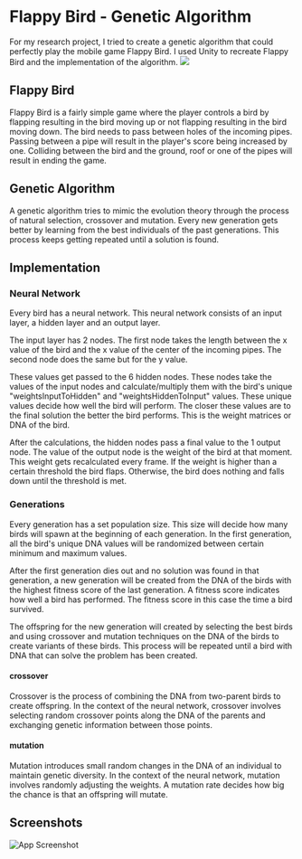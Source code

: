 
# Flappy Bird - Genetic Algorithm

For my research project, I tried to create a genetic algorithm that could perfectly play the mobile game Flappy Bird. I used Unity to recreate Flappy Bird and the implementation of the algorithm.
![](https://github.com/gpp-researchtopic-KnipTang/GIF.gif)
## Flappy Bird

Flappy Bird is a fairly simple game where the player controls a bird by flapping resulting in the bird moving up or not flapping resulting in the bird moving down. The bird needs to pass between holes of the incoming pipes. Passing between a pipe will result in the player's score being increased by one. Colliding between the bird and the ground, roof or one of the pipes will result in ending the game.
## Genetic Algorithm
A genetic algorithm tries to mimic the evolution theory through the process of natural selection, crossover and mutation. Every new generation gets better by learning from the best individuals of the past generations. This process keeps getting repeated until a solution is found. 
## Implementation

### Neural Network
Every bird has a neural network. This neural network consists of an input layer, a hidden layer and an output layer.

The input layer has 2 nodes. The first node takes the length between the x value of the bird and the x value of the center of the incoming pipes. The second node does the same but for the y value.

These values get passed to the 6 hidden nodes. These nodes take the values of the input nodes and calculate/multiply them with the bird's unique "weightsInputToHidden" and "weightsHiddenToInput" values. These unique values decide how well the bird will perform. The closer these values are to the final solution the better the bird performs. This is the weight matrices or DNA of the bird.

After the calculations, the hidden nodes pass a final value to the 1 output node. The value of the output node is the weight of the bird at that moment. This weight gets recalculated every frame. If the weight is higher than a certain threshold the bird flaps. Otherwise, the bird does nothing and falls down until the threshold is met.

### Generations
Every generation has a set population size. This size will decide how many birds will spawn at the beginning of each generation. In the first generation, all the bird's unique DNA values will be randomized between certain minimum and maximum values.

After the first generation dies out and no solution was found in that generation, a new generation will be created from the DNA of the birds with the highest fitness score of the last generation. A fitness score indicates how well a bird has performed. The fitness score in this case the time a bird survived.

The offspring for the new generation will created by selecting the best birds and using crossover and mutation techniques on the DNA of the birds to create variants of these birds. This process will be repeated until a bird with DNA that can solve the problem has been created.

#### crossover
Crossover is the process of combining the DNA from two-parent birds to create offspring. In the context of the neural network, crossover involves selecting random crossover points along the DNA of the parents and exchanging genetic information between those points.

#### mutation
Mutation introduces small random changes in the DNA of an individual to maintain genetic diversity. In the context of the neural network, mutation involves randomly adjusting the weights.
A mutation rate decides how big the chance is that an offspring will mutate.
## Screenshots

![App Screenshot](https://via.placeholder.com/468x300?text=App+Screenshot+Here)

